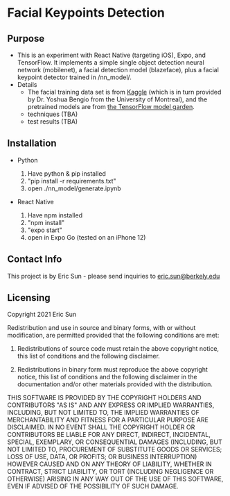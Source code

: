 # Facial Keypoints Detection

## Purpose

- This is an experiment with React Native (targeting iOS), Expo, and TensorFlow. It implements a simple single object detection neural network (mobilenet), a facial detection model (blazeface), plus a facial keypoint detector trained in /nn_model/. 
- Details
	- The facial training data set is from [Kaggle](https://www.kaggle.com/c/facial-keypoints-detection/) (which is in turn provided by Dr. Yoshua Bengio from the University of Montreal), and the pretrained models are from [the TensorFlow model garden](https://github.com/tensorflow/models). 
	- techniques (TBA)
	- test results (TBA)

## Installation

- Python
	1. Have python & pip installed
	2. "pip install -r requirements.txt"
	3. open ./nn_model/generate.ipynb

- React Native
	1. Have npm installed
	2. "npm install"
	3. "expo start"
	4. open in Expo Go (tested on an iPhone 12)

## Contact Info

This project is by Eric Sun - please send inquiries to [eric.sun@berkely.edu](mailto:eric.sun@berkeley.edu)

## Licensing

Copyright 2021 Eric Sun

Redistribution and use in source and binary forms, with or without modification, are permitted provided that the following conditions are met:

1. Redistributions of source code must retain the above copyright notice, this list of conditions and the following disclaimer.

2. Redistributions in binary form must reproduce the above copyright notice, this list of conditions and the following disclaimer in the documentation and/or other materials provided with the distribution.

THIS SOFTWARE IS PROVIDED BY THE COPYRIGHT HOLDERS AND CONTRIBUTORS "AS IS" AND ANY EXPRESS OR IMPLIED WARRANTIES, INCLUDING, BUT NOT LIMITED TO, THE IMPLIED WARRANTIES OF MERCHANTABILITY AND FITNESS FOR A PARTICULAR PURPOSE ARE DISCLAIMED. IN NO EVENT SHALL THE COPYRIGHT HOLDER OR CONTRIBUTORS BE LIABLE FOR ANY DIRECT, INDIRECT, INCIDENTAL, SPECIAL, EXEMPLARY, OR CONSEQUENTIAL DAMAGES (INCLUDING, BUT NOT LIMITED TO, PROCUREMENT OF SUBSTITUTE GOODS OR SERVICES; LOSS OF USE, DATA, OR PROFITS; OR BUSINESS INTERRUPTION) HOWEVER CAUSED AND ON ANY THEORY OF LIABILITY, WHETHER IN CONTRACT, STRICT LIABILITY, OR TORT (INCLUDING NEGLIGENCE OR OTHERWISE) ARISING IN ANY WAY OUT OF THE USE OF THIS SOFTWARE, EVEN IF ADVISED OF THE POSSIBILITY OF SUCH DAMAGE.
